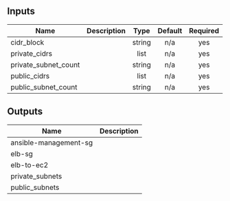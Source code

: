 ## Inputs

| Name | Description | Type | Default | Required |
|------|-------------|:----:|:-----:|:-----:|
| cidr\_block |  | string | n/a | yes |
| private\_cidrs |  | list | n/a | yes |
| private\_subnet\_count |  | string | n/a | yes |
| public\_cidrs |  | list | n/a | yes |
| public\_subnet\_count |  | string | n/a | yes |

## Outputs

| Name | Description |
|------|-------------|
| ansible-management-sg |  |
| elb-sg |  |
| elb-to-ec2 |  |
| private\_subnets |  |
| public\_subnets |  |

